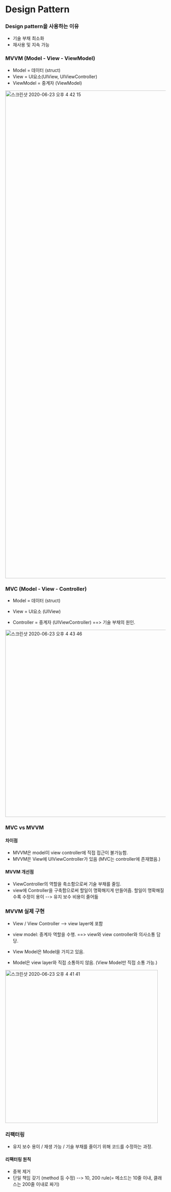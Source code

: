 # Design Pattern

### Design pattern을 사용하는 이유

- 기술 부채 최소화
- 재사용 및 지속 가능





### MVVM (Model - View - ViewModel)

- Model = 데이터 (struct)
- View = UI요소(UIView, UIViewController)
- ViewModel = 중계자 (ViewModel)
<img width="1527" alt="스크린샷 2020-06-23 오후 4 42 15" src="https://user-images.githubusercontent.com/39258902/85374940-80cb6780-b570-11ea-8047-80b57c219bff.png">





### MVC (Model - View - Controller)

- Model = 데이터 (struct)

- View = UI요소 (UIView)

- Controller = 중계자 (UIViewController) ==> 기술 부채의 원인.

<img width="586" alt="스크린샷 2020-06-23 오후 4 43 46" src="https://user-images.githubusercontent.com/39258902/85375066-b96b4100-b570-11ea-8b2f-273e79c18435.png">






### MVC vs MVVM

#### 차이점

- MVVM은 model이 view controller에 직접 접근이 불가능함.
- MVVM은 View에 UIViewController가 있음 (MVC는 controller에 존재했음.)

 



#### MVVM 개선점

- ViewController의 역할을 축소함으로써 기술 부채를 줄임.
- view에 Controller을 구축함으로써 할일이 명확해지게 만들어줌.  할일이 명확해질 수록 수정이 용이 --> 유지 보수 비용이 줄어듦





### MVVM 실제 구현

- View / View Controller --> view layer에 포함

- view model: 중계자 역할을 수행. ==> view와 view controller와 의사소통 담당. 

- View Model은 Model을 가지고 있음. 

- Model은 view layer와 직접 소통하지 않음. (View Model만 직접 소통 가능.)

  

<img width="479" alt="스크린샷 2020-06-23 오후 4 41 41" src="https://user-images.githubusercontent.com/39258902/85374898-6c876a80-b570-11ea-8574-6ec4014d7d84.png">






### 리팩터링

- 유지 보수 용이 / 재생 가능 / 기술 부채를 줄이기 위해 코드를 수정하는 과정. 

  



#### 리팩터링 원칙

- 중복 제거
- 단일 책임 갖기 (method 등 수정) --> 10, 200 rule(= 메소드는 10줄 이내, 클래스는 200줄 이내로 짜기)

